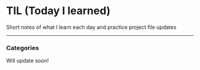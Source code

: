 # TIL (Today I learned)  
Short notes of what I learn each day and practice project file updates  

  
-----
### Categories  
Will update soon!
